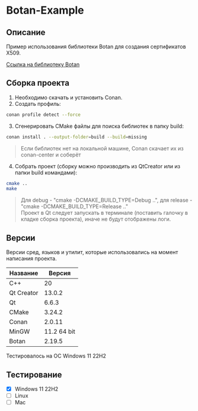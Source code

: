 # Botan-Example

## Описание

Пример использования библиотеки Botan для создания сертификатов X509.

[Ссылка на библиотеку Botan](https://github.com/randombit/botan "Botan")

## Сборка проекта

1. Необходимо скачать и установить Conan.
2. Создать профиль:

```bash
conan profile detect --force
```

3. Сгенерировать CMake файлы для поиска библиотек в папку build:

```bash
conan install . --output-folder=build --build=missing
```

> Если библиотек нет на локальной машине, Conan скачает их из conan-center и соберёт

4. Собрать проект (cборку можно производить из QtCreator или из папки build командами):

```bash
cmake ..
make
```
> Для debug - "cmake -DCMAKE_BUILD_TYPE=Debug ..", для release - "cmake -DCMAKE_BUILD_TYPE=Release .."  
> Проект в Qt следует запускать в терминале (поставить галочку в кладке сборка проекта), иначе не будут отображены логи.

## Версии

Версии сред, языков и утилит, которые использовались на момент написания проекта.

| Название      | Версия               |
| --------------|----------------------|
| C++           | 20                   |
| Qt Creator    | 13.0.2               |
| Qt            | 6.6.3                |
| CMake         | 3.24.2               |
| Conan         | 2.0.11               |
| MinGW         | 11.2 64 bit          |
| Botan         | 2.19.5               |

Тестировалось на ОС Windows 11 22H2

## Тестирование

- [x] Windows 11 22H2
- [ ] Linux
- [ ] Mac
